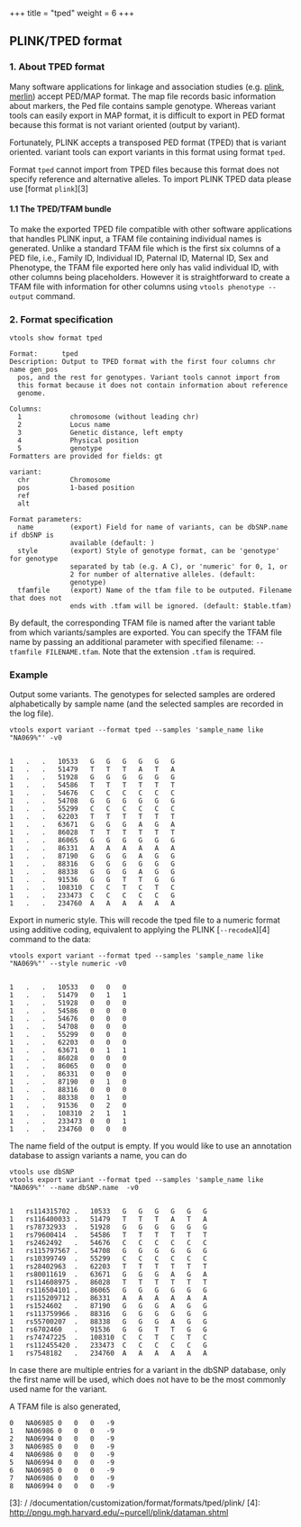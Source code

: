 +++
title = "tped"
weight = 6
+++

## PLINK/TPED format 



### 1. About TPED format

Many software applications for linkage and association studies (e.g. [plink][1], [merlin][2]) accept PED/MAP format. The map file records basic information about markers, the Ped file contains sample genotype. Whereas variant tools can easily export in MAP format, it is difficult to export in PED format because this format is not variant oriented (output by variant). 

Fortunately, PLINK accepts a transposed PED format (TPED) that is variant oriented. variant tools can export variants in this format using format `tped`. 



Format `tped` cannot import from TPED files because this format does not specify reference and alternative alleles. To import PLINK TPED data please use [format `plink`][3] 



#### 1.1 The TPED/TFAM bundle

To make the exported TPED file compatible with other software applications that handles PLINK input, a TFAM file containing individual names is generated. Unlike a standard TFAM file which is the first six columns of a PED file, i.e., Family ID, Individual ID, Paternal ID, Maternal ID, Sex and Phenotype, the TFAM file exported here only has valid individual ID, with other columns being placeholders. However it is straightforward to create a TFAM file with information for other columns using `vtools phenotype --output` command. 



### 2. Format specification

    vtools show format tped
    
    Format:      tped
    Description: Output to TPED format with the first four columns chr name gen_pos
      pos, and the rest for genotypes. Variant tools cannot import from
      this format because it does not contain information about reference
      genome.
    
    Columns:
      1            chromosome (without leading chr)
      2            Locus name
      3            Genetic distance, left empty
      4            Physical position
      5            genotype
    Formatters are provided for fields: gt
    
    variant:
      chr          Chromosome
      pos          1-based position
      ref          
      alt          
    
    Format parameters:
      name         (export) Field for name of variants, can be dbSNP.name if dbSNP is
                   available (default: )
      style        (export) Style of genotype format, can be 'genotype' for genotype
                   separated by tab (e.g. A C), or 'numeric' for 0, 1, or
                   2 for number of alternative alleles. (default:
                   genotype)
      tfamfile     (export) Name of the tfam file to be outputed. Filename that does not
                   ends with .tfam will be ignored. (default: $table.tfam)
    

By default, the corresponding TFAM file is named after the variant table from which variants/samples are exported. You can specify the TFAM file name by passing an additional parameter with specified filename: `--tfamfile FILENAME.tfam`. Note that the extension `.tfam` is required. 



### Example

Output some variants. The genotypes for selected samples are ordered alphabetically by sample name (and the selected samples are recorded in the log file). 



    vtools export variant --format tped --samples 'sample_name like "NA069%"' -v0
    

    1	.	.	10533	G	G	G	G	G	G
    1	.	.	51479	T	T	T	A	T	A
    1	.	.	51928	G	G	G	G	G	G
    1	.	.	54586	T	T	T	T	T	T
    1	.	.	54676	C	C	C	C	C	C
    1	.	.	54708	G	G	G	G	G	G
    1	.	.	55299	C	C	C	C	C	C
    1	.	.	62203	T	T	T	T	T	T
    1	.	.	63671	G	G	G	A	G	A
    1	.	.	86028	T	T	T	T	T	T
    1	.	.	86065	G	G	G	G	G	G
    1	.	.	86331	A	A	A	A	A	A
    1	.	.	87190	G	G	G	A	G	G
    1	.	.	88316	G	G	G	G	G	G
    1	.	.	88338	G	G	G	A	G	G
    1	.	.	91536	G	G	T	T	G	G
    1	.	.	108310	C	C	T	C	T	C
    1	.	.	233473	C	C	C	C	C	G
    1	.	.	234760	A	A	A	A	A	A
    

Export in numeric style. This will recode the tped file to a numeric format using additive coding, equivalent to applying the PLINK [`--recodeA`][4] command to the data: 



    vtools export variant --format tped --samples 'sample_name like "NA069%"' --style numeric -v0
    

    1	.	.	10533	0	0	0
    1	.	.	51479	0	1	1
    1	.	.	51928	0	0	0
    1	.	.	54586	0	0	0
    1	.	.	54676	0	0	0
    1	.	.	54708	0	0	0
    1	.	.	55299	0	0	0
    1	.	.	62203	0	0	0
    1	.	.	63671	0	1	1
    1	.	.	86028	0	0	0
    1	.	.	86065	0	0	0
    1	.	.	86331	0	0	0
    1	.	.	87190	0	1	0
    1	.	.	88316	0	0	0
    1	.	.	88338	0	1	0
    1	.	.	91536	0	2	0
    1	.	.	108310	2	1	1
    1	.	.	233473	0	0	1
    1	.	.	234760	0	0	0
    

The name field of the output is empty. If you would like to use an annotation database to assign variants a name, you can do 



    vtools use dbSNP
    vtools export variant --format tped --samples 'sample_name like "NA069%"' --name dbSNP.name  -v0
    

    1	rs114315702	.	10533	G	G	G	G	G	G
    1	rs116400033	.	51479	T	T	T	A	T	A
    1	rs78732933	.	51928	G	G	G	G	G	G
    1	rs79600414	.	54586	T	T	T	T	T	T
    1	rs2462492	.	54676	C	C	C	C	C	C
    1	rs115797567	.	54708	G	G	G	G	G	G
    1	rs10399749	.	55299	C	C	C	C	C	C
    1	rs28402963	.	62203	T	T	T	T	T	T
    1	rs80011619	.	63671	G	G	G	A	G	A
    1	rs114608975	.	86028	T	T	T	T	T	T
    1	rs116504101	.	86065	G	G	G	G	G	G
    1	rs115209712	.	86331	A	A	A	A	A	A
    1	rs1524602	.	87190	G	G	G	A	G	G
    1	rs113759966	.	88316	G	G	G	G	G	G
    1	rs55700207	.	88338	G	G	G	A	G	G
    1	rs6702460	.	91536	G	G	T	T	G	G
    1	rs74747225	.	108310	C	C	T	C	T	C
    1	rs112455420	.	233473	C	C	C	C	C	G
    1	rs7548182	.	234760	A	A	A	A	A	A
    



In case there are multiple entries for a variant in the dbSNP database, only the first name will be used, which does not have to be the most commonly used name for the variant. 

A TFAM file is also generated, 



    0	NA06985	0	0	0	-9
    1	NA06986	0	0	0	-9
    2	NA06994	0	0	0	-9
    3	NA06985	0	0	0	-9
    4	NA06986	0	0	0	-9
    5	NA06994	0	0	0	-9
    6	NA06985	0	0	0	-9
    7	NA06986	0	0	0	-9
    8	NA06994	0	0	0	-9

 [1]: http://pngu.mgh.harvard.edu/~purcell/plink/
 [2]: http://www.sph.umich.edu/csg/abecasis/Merlin/
 [3]: /  /documentation/customization/format/formats/tped/plink/
 [4]: http://pngu.mgh.harvard.edu/~purcell/plink/dataman.shtml
